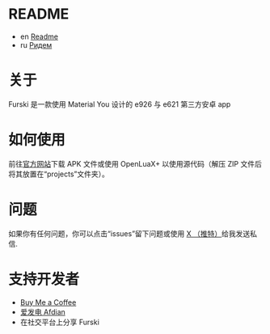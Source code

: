 # README
- en [Readme](https://github.com/SiberiaHusky/Furski/blob/main/README.md)
- ru [Ридем](README.ru.md)

# 关于
Furski 是一款使用 Material You 设计的 e926 与 e621 第三方安卓 app

# 如何使用
前往[官方网站](https://pj.hooskai.top/furski/)下载 APK 文件或使用 OpenLuaX+ 以使用源代码（解压 ZIP 文件后将其放置在“projects”文件夹）。

# 问题
如果你有任何问题，你可以点击“issues”留下问题或使用 [X （推特）](https://twitter.com/hhusky0314)给我发送私信.

# 支持开发者
- [Buy Me a Coffee](https://buymeacoffee.com/hooskai)
- [爱发电 Afdian](https://afdian.net/a/hooskai)
- 在社交平台上分享 Furski
